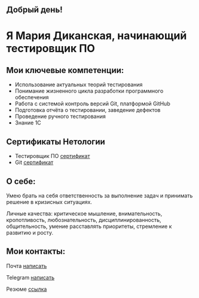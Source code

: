 ## Добрый день!
# Я Мария Диканская, начинающий тестировщик ПО

## Мои ключевые компетенции:
- Использование актуальных теорий тестирования
- Понимание жизненного цикла разработки программного обеспечения
- Работа с системой контроль версий Git, платформой GitHub
- Подготовка отчёта о тестировании, заведение дефектов
- Проведение ручного тестирования
- Знание 1С
## Сертификаты Нетологии
- Тестировщик ПО [сертификат](https://drive.google.com/file/d/15ST_B-9W8MyM4sXrbyDLC3O5QWzqNGBA/view?usp=sharing)
- Git [сертификат](https://drive.google.com/file/d/1TN3U30YuBZ8bYqbsDwVAork1LSBMqRAc/view?usp=sharing)
## О себе:
Умею брать на себя ответственность за выполнение задач и принимать решение в кризисных ситуациях.

Личные качества: критическое мышление, внимательность, кропотливость, любознательность, дисциплинированность, общительность, умение расставлять приоритеты, стремление к развитию и росту.

## Мои контакты:
Почта [написать](28907183@mail.ru)

Telegram [написать](https://t.me/melle_mari)

Резюме [cсылка](https://docs.google.com/document/d/1ZxT4oM_qW_dSDmNH_rKCWQsNMk7ZjM4UwisO57lxAzQ/edit)


<!--
**MaryDik/MaryDik** is a ✨ _special_ ✨ repository because its `README.md` (this file) appears on your GitHub profile.

-->
